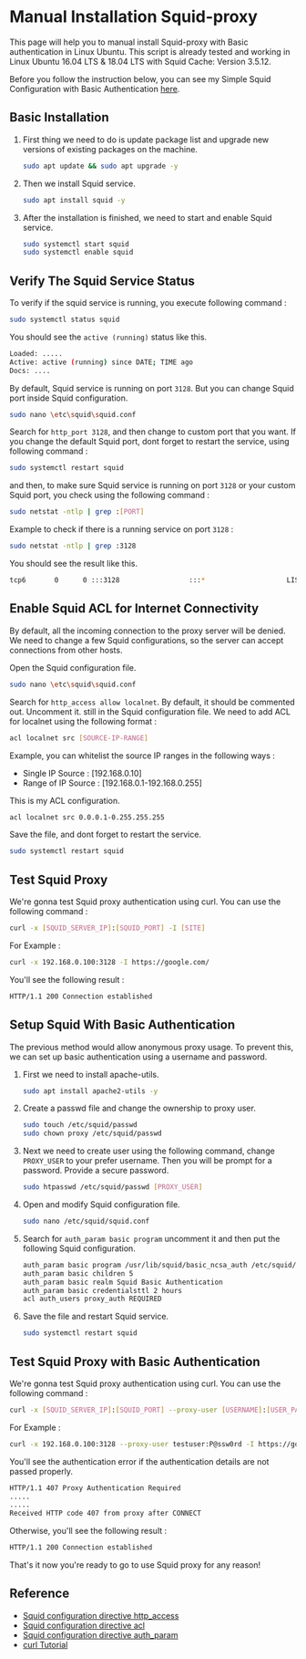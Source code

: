 # Manual Installation Squid-proxy

This page will help you to manual install Squid-proxy with Basic authentication in Linux Ubuntu. This script is already tested and working in Linux Ubuntu 16.04 LTS & 18.04 LTS with Squid Cache: Version 3.5.12.

Before you follow the instruction below, you can see my Simple Squid Configuration with Basic Authentication [here](squid.conf "Simple Squid Configuration with Basic Authentication").

## Basic Installation

1. First thing we need to do is update package list and upgrade new versions of existing packages on the machine.

   ```bash
   sudo apt update && sudo apt upgrade -y

   ```

2. Then we install Squid service.

   ```bash
   sudo apt install squid -y

   ```

3. After the installation is finished, we need to start and enable Squid service.

   ```bash
   sudo systemctl start squid
   sudo systemctl enable squid
   ```

## Verify The Squid Service Status

To verify if the squid service is running, you execute following command :

```bash
sudo systemctl status squid
```

You should see the `active (running)` status like this.

```bash
Loaded: .....
Active: active (running) since DATE; TIME ago
Docs: ....
```

By default, Squid service is running on port `3128`. But you can change Squid port inside Squid configuration.

```bash
sudo nano \etc\squid\squid.conf
```

Search for `http_port 3128`, and then change to custom port that you want. If you change the default Squid port, dont forget to restart the service, using following command :

```bash
sudo systemctl restart squid
```

and then, to make sure Squid service is running on port `3128` or your custom Squid port, you check using the following command :

```bash
sudo netstat -ntlp | grep :[PORT]
```

Example to check if there is a running service on port `3128` :

```bash
sudo netstat -ntlp | grep :3128
```

You should see the result like this.

```bash
tcp6       0      0 :::3128                 :::*                    LISTEN      108936/(squid-1)
```

## Enable Squid ACL for Internet Connectivity

By default, all the incoming connection to the proxy server will be denied. We need to change a few Squid configurations, so the server can accept connections from other hosts.

Open the Squid configuration file.

```bash
sudo nano \etc\squid\squid.conf
```

Search for `http_access allow localnet`. By default, it should be commented out. Uncomment it.
still in the Squid configuration file. We need to add ACL for localnet using the following format :

```bash
acl localnet src [SOURCE-IP-RANGE]
```

Example, you can whitelist the source IP ranges in the following ways :

- Single IP Source : [192.168.0.10]
- Range of IP Source : [192.168.0.1-192.168.0.255]

This is my ACL configuration.

```bash
acl localnet src 0.0.0.1-0.255.255.255
```

Save the file, and dont forget to restart the service.

```bash
sudo systemctl restart squid
```

## Test Squid Proxy

We're gonna test Squid proxy authentication using curl. You can use the following command :

```bash
curl -x [SQUID_SERVER_IP]:[SQUID_PORT] -I [SITE]
```

For Example :

```bash
curl -x 192.168.0.100:3128 -I https://google.com/
```

You'll see the following result :

```bash
HTTP/1.1 200 Connection established
```

## Setup Squid With Basic Authentication

The previous method would allow anonymous proxy usage. To prevent this, we can set up basic authentication using a username and password.

1. First we need to install apache-utils.

   ```bash
   sudo apt install apache2-utils -y

   ```

2. Create a passwd file and change the ownership to proxy user.

   ```bash
   sudo touch /etc/squid/passwd
   sudo chown proxy /etc/squid/passwd

   ```

3. Next we need to create user using the following command, change `PROXY_USER` to your prefer username. Then you will be prompt for a password. Provide a secure password.

   ```bash
   sudo htpasswd /etc/squid/passwd [PROXY_USER]
   ```

4. Open and modify Squid configuration file.

   ```bash
   sudo nano /etc/squid/squid.conf
   ```

5. Search for `auth_param basic program` uncomment it and then put the following Squid configuration.

   ```bash
   auth_param basic program /usr/lib/squid/basic_ncsa_auth /etc/squid/passwd
   auth_param basic children 5
   auth_param basic realm Squid Basic Authentication
   auth_param basic credentialsttl 2 hours
   acl auth_users proxy_auth REQUIRED
   ```

6. Save the file and restart Squid service.

   ```bash
   sudo systemctl restart squid
   ```

## Test Squid Proxy with Basic Authentication

We're gonna test Squid proxy authentication using curl. You can use the following command :

```bash
curl -x [SQUID_SERVER_IP]:[SQUID_PORT] --proxy-user [USERNAME]:[USER_PASSWORD] -I [SITE]
```

For Example :

```bash
curl -x 192.168.0.100:3128 --proxy-user testuser:P@ssw0rd -I https://google.com/
```

You'll see the authentication error if the authentication details are not passed properly.

```bash
HTTP/1.1 407 Proxy Authentication Required
.....
.....
Received HTTP code 407 from proxy after CONNECT
```

Otherwise, you'll see the following result :

```bash
HTTP/1.1 200 Connection established
```

That's it now you're ready to go to use Squid proxy for any reason!

## Reference

- [Squid configuration directive http_access](http://www.squid-cache.org/Doc/config/http_access/)
- [Squid configuration directive acl](http://www.squid-cache.org/Doc/config/acl/)
- [Squid configuration directive auth_param](http://www.squid-cache.org/Doc/config/auth_param/)
- [curl Tutorial](https://curl.haxx.se/docs/httpscripting.html)
